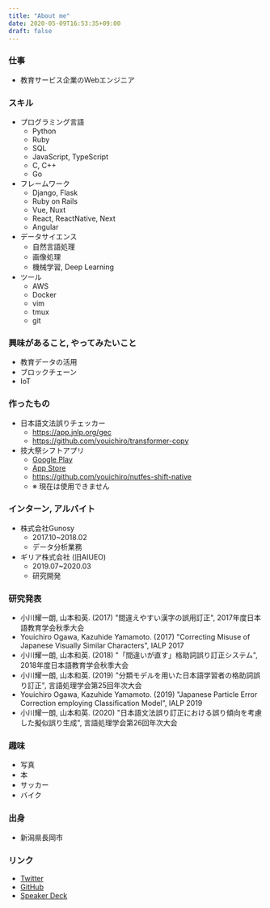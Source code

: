 ```yaml
---
title: "About me"
date: 2020-05-09T16:53:35+09:00
draft: false
---
```


### 仕事
- 教育サービス企業のWebエンジニア


### スキル

- プログラミング言語
  - Python
  - Ruby
  - SQL
  - JavaScript, TypeScript
  - C, C++
  - Go
- フレームワーク
  - Django, Flask
  - Ruby on Rails
  - Vue, Nuxt
  - React, ReactNative, Next
  - Angular
- データサイエンス
  - 自然言語処理
  - 画像処理
  - 機械学習, Deep Learning
- ツール
  - AWS
  - Docker
  - vim
  - tmux
  - git


### 興味があること, やってみたいこと

- 教育データの活用
- ブロックチェーン
- IoT


### 作ったもの
- 日本語文法誤りチェッカー
  - https://app.jnlp.org/gec
  - https://github.com/youichiro/transformer-copy
- 技大祭シフトアプリ
  - [Google Play](https://play.google.com/store/apps/details?id=net.nutfes.nutfes_shift_app&hl=ja)
  - [App Store](https://apps.apple.com/jp/app/技大祭シフトアプリ/id1476829958)
  - https://github.com/youichiro/nutfes-shift-native
  - ※ 現在は使用できません


### インターン, アルバイト
- 株式会社Gunosy
  - 2017.10~2018.02
  - データ分析業務
- ギリア株式会社 (旧AIUEO)
  - 2019.07~2020.03
  - 研究開発


### 研究発表

- 小川耀一朗, 山本和英. (2017) "間違えやすい漢字の誤用訂正", 2017年度日本語教育学会秋季大会
- Youichiro Ogawa, Kazuhide Yamamoto. (2017) "Correcting Misuse of Japanese Visually Similar Characters", IALP 2017
- 小川耀一朗, 山本和英. (2018) "「間違いが直す」格助詞誤り訂正システム", 2018年度日本語教育学会秋季大会
- 小川耀一朗, 山本和英. (2019) "分類モデルを用いた日本語学習者の格助詞誤り訂正", 言語処理学会第25回年次大会
- Youichiro Ogawa, Kazuhide Yamamoto. (2019) "Japanese Particle Error Correction employing Classification Model", IALP 2019
- 小川耀一朗, 山本和英. (2020) "日本語文法誤り訂正における誤り傾向を考慮した擬似誤り生成", 言語処理学会第26回年次大会


### 趣味
- 写真
- 本
- サッカー
- バイク


### 出身
- 新潟県長岡市


### リンク
- [Twitter](https://twitter.com/cinnamon_416)
- [GitHub](https://github.com/youichiro)
- [Speaker Deck](https://speakerdeck.com/youichiro/)

